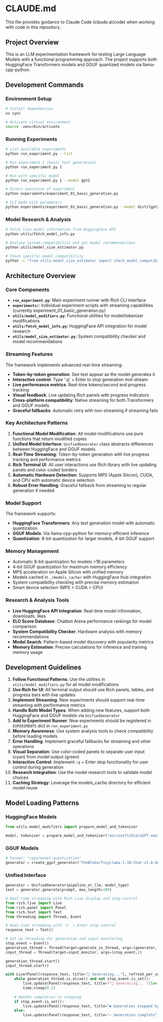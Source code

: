 # CLAUDE.md

This file provides guidance to Claude Code (claude.ai/code) when working with code in this repository.

## Project Overview

This is an LLM experimentation framework for testing Large Language Models with a functional programming approach. The project supports both HuggingFace Transformers models and GGUF quantized models via llama-cpp-python.

## Development Commands

### Environment Setup
```bash
# Install dependencies
uv sync

# Activate virtual environment
source .venv/bin/activate
```

### Running Experiments
```bash
# List available experiments
python run_experiment.py --list

# Run experiment 1 (basic text generation)
python run_experiment.py 1

# Run with specific model
python run_experiment.py 1 --model gpt2

# Direct execution of experiment
python experiments/experiment_01_basic_generation.py

# CLI mode with parameters
python experiments/experiment_01_basic_generation.py --model distilgpt2 --max-length 100
```

### Model Research & Analysis
```bash
# Fetch live model information from HuggingFace API
python utils/fetch_model_info.py

# Analyze system compatibility and get model recommendations  
python utils/model_size_estimator.py

# Check specific model compatibility
python -c "from utils.model_size_estimator import check_model_compatibility; print(check_model_compatibility('gpt2'))"
```

## Architecture Overview

### Core Components

- **`run_experiment.py`**: Main experiment runner with Rich CLI interface
- **`experiments/`**: Individual experiment scripts with streaming capabilities (currently experiment_01_basic_generation.py)
- **`utils/model_modifiers.py`**: Functional utilities for model/tokenizer modifications
- **`utils/fetch_model_info.py`**: HuggingFace API integration for model research
- **`utils/model_size_estimator.py`**: System compatibility checker and model recommendations

### Streaming Features

The framework implements advanced real-time streaming:
- **Token-by-token generation**: See text appear as the model generates it
- **Interactive control**: Type ':q' + Enter to stop generation mid-stream
- **Live performance metrics**: Real-time tokens/second and progress tracking
- **Visual feedback**: Live updating Rich panels with progress indicators
- **Cross-platform compatibility**: Native streaming for both Transformers and GGUF models
- **Graceful fallbacks**: Automatic retry with non-streaming if streaming fails

### Key Architecture Patterns

1. **Functional Model Modification**: All model modifications use pure functions that return modified copies
2. **Unified Model Interface**: `UnifiedGenerator` class abstracts differences between HuggingFace and GGUF models
3. **Real-Time Streaming**: Token-by-token generation with live progress tracking and performance metrics
4. **Rich Terminal UI**: All user interactions use Rich library with live updating panels and color-coded borders
5. **Automatic Hardware Detection**: Supports MPS (Apple Silicon), CUDA, and CPU with automatic device selection
6. **Robust Error Handling**: Graceful fallback from streaming to regular generation if needed

### Model Support

The framework supports:
- **HuggingFace Transformers**: Any text generation model with automatic quantization
- **GGUF Models**: Via llama-cpp-python for memory-efficient inference
- **Quantization**: 8-bit quantization for larger models, 4-bit GGUF support

### Memory Management

- Automatic 8-bit quantization for models >1B parameters
- 4-bit GGUF quantization for maximum memory efficiency
- MPS acceleration on Apple Silicon with unified memory
- Models cached in `./models_cache/` with HuggingFace Hub integration
- System compatibility checking with precise memory estimation
- Smart device selection (MPS > CUDA > CPU)

### Research & Analysis Tools

- **Live HuggingFace API Integration**: Real-time model information, downloads, likes
- **ELO Score Database**: Chatbot Arena performance rankings for model comparison
- **System Compatibility Checker**: Hardware analysis with memory recommendations
- **Model Search**: Pattern-based model discovery with popularity metrics
- **Memory Estimation**: Precise calculations for inference and training memory usage

## Development Guidelines

1. **Follow Functional Patterns**: Use the utilities in `utils/model_modifiers.py` for all model modifications
2. **Use Rich for UI**: All terminal output should use Rich panels, tables, and progress bars with live updates
3. **Implement Streaming**: New experiments should support real-time streaming with performance metrics
4. **Handle Both Model Types**: When adding new features, support both HuggingFace and GGUF models via `UnifiedGenerator`
5. **Add to Experiment Runner**: New experiments should be registered in `EXPERIMENTS` dict in `run_experiment.py`
6. **Memory Awareness**: Use system analysis tools to check compatibility before loading models
7. **Error Handling**: Implement graceful fallbacks for streaming and other operations
8. **Visual Separation**: Use color-coded panels to separate user input (cyan) from model output (green)
9. **Interactive Control**: Implement `:q` + Enter stop functionality for user control during generation
10. **Research Integration**: Use the model research tools to validate model choices
11. **Caching Strategy**: Leverage the models_cache directory for efficient model reuse

## Model Loading Patterns

### HuggingFace Models
```python
from utils.model_modifiers import prepare_model_and_tokenizer

model, tokenizer = prepare_model_and_tokenizer("microsoft/DialoGPT-small")
```

### GGUF Models
```python
# Format: "repo/model:quantization"
generator = create_gguf_generator("TheBloke/TinyLlama-1.1B-Chat-v1.0-GGUF:Q4_0")
```

### Unified Interface
```python
generator = UnifiedGenerator(pipeline_or_llm, model_type)
text = generator.generate(prompt, max_length=100)

# Real-time streaming with Rich Live display and stop control
from rich.live import Live
from rich.panel import Panel
from rich.text import Text
from threading import Thread, Event

# Real-time streaming with 's' + Enter stop control
response_text = Text()

# Set up threading for generation and input monitoring
stop_event = Event()
generation_thread = Thread(target=generate_in_thread, args=(generator, prompt, max_length, response_text, stop_event))
input_thread = Thread(target=input_monitor, args=(stop_event,))

generation_thread.start()
input_thread.start()

with Live(Panel(response_text, title="🤖 Generating..."), refresh_per_second=10) as live:
    while generation_thread.is_alive() and not stop_event.is_set():
        live.update(Panel(response_text, title=f"🤖 Generating... ({len(response_text)} tokens) Type ':q' + Enter to stop"))
        time.sleep(0.1)
    
    # Handle completion vs stopping
    if stop_event.is_set():
        live.update(Panel(response_text, title="⏹ Generation stopped by user", border_style="yellow"))
    else:
        live.update(Panel(response_text, title="✓ Generation complete", border_style="green"))
```